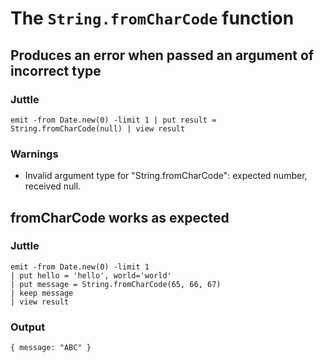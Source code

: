 # The `String.fromCharCode` function

## Produces an error when passed an argument of incorrect type

### Juttle

    emit -from Date.new(0) -limit 1 | put result = String.fromCharCode(null) | view result

### Warnings

  * Invalid argument type for "String.fromCharCode": expected number, received null.

## fromCharCode works as expected

### Juttle

    emit -from Date.new(0) -limit 1
    | put hello = 'hello', world='world'
    | put message = String.fromCharCode(65, 66, 67)
    | keep message
    | view result

### Output

    { message: "ABC" }
